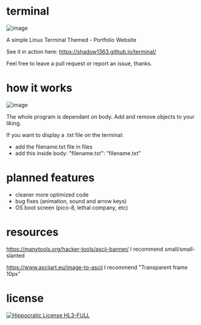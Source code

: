 # terminal
![image](https://github.com/Shadow1363/terminal/assets/112425274/788f89f0-6fe8-4060-b0d5-216a8a27a077)

A simple Linux Terminal Themed - Portfolio Website

See it in action here: https://shadow1363.github.io/terminal/

Feel free to leave a pull request or report an issue, thanks.

# how it works
![image](https://github.com/Shadow1363/terminal/assets/112425274/fecb170d-d62f-44cb-8593-14937aada79c)

The whole program is dependant on body. Add and remove objects to your liking.

If you want to display a .txt file on the terminal: 
- add the filename.txt file in files
- add this inside body: "filename.txt": "filename.txt"

# planned features
- cleaner more optimized code
- bug fixes (animation, sound and arrow keys)
- OS boot screen (pico-8, lethal company, etc)

# resources
https://manytools.org/hacker-tools/ascii-banner/
I recommend small/small-slanted

https://www.asciiart.eu/image-to-ascii
I recommend "Transparent frame 10px"
# license
[![Hippocratic License HL3-FULL](https://img.shields.io/static/v1?label=Hippocratic%20License&message=HL3-FULL&labelColor=5e2751&color=bc8c3d)](https://firstdonoharm.dev/version/3/0/full.html)
